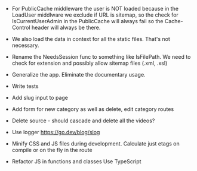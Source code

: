 * For PublicCache middleware the user is NOT loaded
  because in the LoadUser middlware we exclude if URL is sitemap,
  so the check for IsCurrentUserAdmin in the PublicCache will always fail
  so the Cache-Control header will always be there.

* We also load the data in context for all the static files.
  That's not necessary.

* Rename the NeedsSession func to something like IsFilePath.
  We need to check for extension and possibly allow sitemap files (.xml, .xsl)

* Generalize the app.
  Eliminate the documentary usage.

* Write tests
  
* Add slug input to page
* Add form for new category as well as delete, edit category routes
* Delete source - should cascade and delete all the videos?

* Use logger
  https://go.dev/blog/slog

* Minify CSS and JS files during development.
  Calculate just etags on compile or on the fly in the route

* Refactor JS in functions and classes
  Use TypeScript

